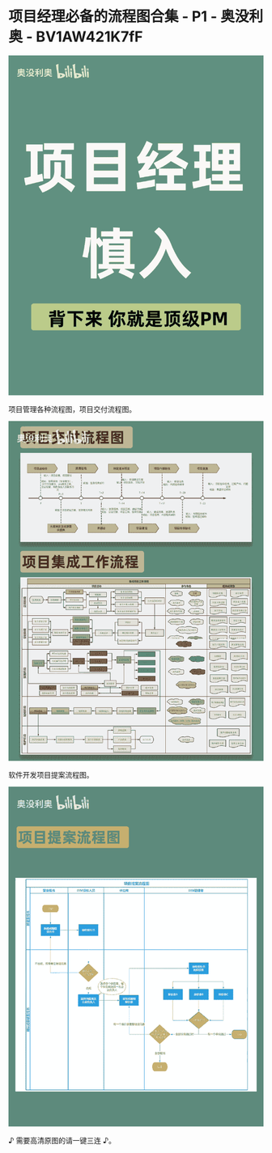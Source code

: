 # 项目经理必备的流程图合集 - P1 - 奥没利奥 - BV1AW421K7fF

![](img/13c4f1d7db0d637f5bf9f6604e51daa8_0.png)

项目管理各种流程图，项目交付流程图。

![](img/13c4f1d7db0d637f5bf9f6604e51daa8_2.png)

软件开发项目提案流程图。

![](img/13c4f1d7db0d637f5bf9f6604e51daa8_4.png)

♪ 需要高清原图的请一键三连 ♪。
